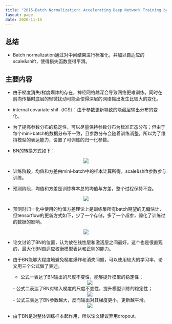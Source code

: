 ```yaml
---
title: "2015-Batch Normalization: Accelerating Deep Network Training by Reducing Internal Covariate Shift"
layout: page
date: 2020-11-15
---
```



## 总结

- Batch normalization通过对中间结果进行标准化，并加以自适应的scale&shift，使得损失函数变得平滑。

## 主要内容

- 由于梯度消失/梯度爆炸的存在，神经网络越深会导致网络更难训练。同时在前向传播时底层的轻微扰动可能会使得深层的网络输出发生比较大的变化。

- internal covariate shif（ICS）：由于参数更新导致的隐藏层输出分布的变化。

- 为了提高参数分布的稳定性，可以尽量保持参数分布为标准正态分布；但由于每个mini-batch的数据分布不一致，且参数分布会随着训练调整，所以为了维持模型的表达能力，设置了可训练的归一化参数。

- BN的转换方式如下：
<div style="text-align: center"><img src="/wiki/attach/images/BN-01.png" style="max-width:500px"></div>

- 训练阶段，均值和方差由mini-batch中的样本计算所得，scale&shift参数参与训练。

- 预测阶段，均值和方差是训练样本总的均值与方差，整个过程保持不变。
<div style="text-align: center"><img src="/wiki/attach/images/BN-02.png" style="max-width:500px"></div>

- 预测时归一化中使用的均值方差理论上是训练集所有batch期望的无偏估计，但tensorflow的更新方式如下，少了一个存储，多了一个超参，弱化了训练过的数据的影响。
<div style="text-align: center"><img src="/wiki/attach/images/BN-03.png" style="max-width:500px"></div>

- 论文讨论了BN的位置，认为放在线性层和激活层之间最好，这个也是很直观的，最大化BN自适应权衡模型表达和正则的能力。

- 由于BN能够大程度地避免梯度爆炸和消失问题，可以使用较大的学习率，论文用三个公式做了表述。
    - 公式一表达了BN输出的尺度不变性，能够提升模型的稳定性；
    <div style="text-align: center"><img src="/wiki/attach/images/BN-04.png" style="max-width:500px"></div>
    - 公式二表达了BN对输入梯度的尺度不变性，提升模型训练的稳定性；
    <div style="text-align: center"><img src="/wiki/attach/images/BN-05.png" style="max-width:400px"></div>
    - 公式三表达了BN参数越大，反而输出对其梯度更小，更新越平滑。
    <div style="text-align: center"><img src="/wiki/attach/images/BN-06.png" style="max-width:700px"></div>
    
- 由于BN是对整体训练样本起作用，所以论文建议弃用dropout。